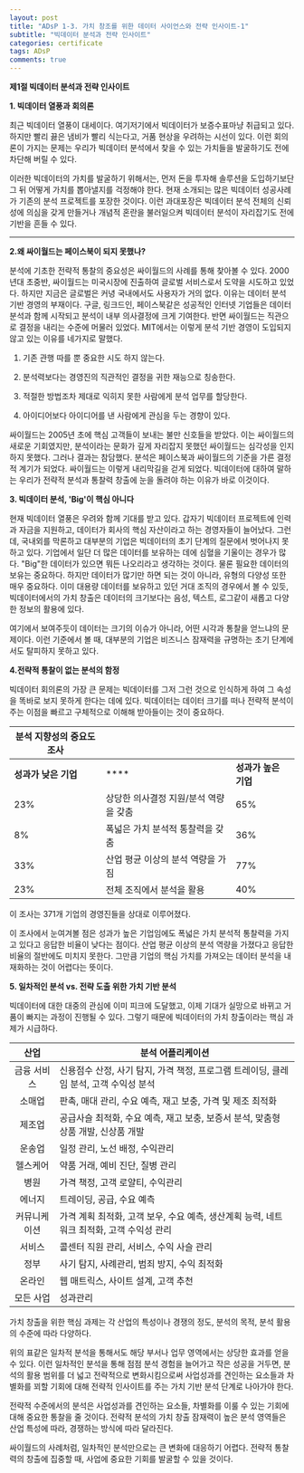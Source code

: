 ```yaml
---
layout: post
title: "ADsP 1-3. 가치 창조를 위한 데이터 사이언스와 전략 인사이트-1"
subtitle: "빅데이터 분석과 전략 인사이트"
categories: certificate
tags: ADsP
comments: true
---
```


**제1절 빅데이터 분석과 전략 인사이트**

**1. 빅데이터 열풍과 회의론**

최근 빅데이터 열풍이 대세이다. 여기저기에서 빅데이터가 보증수표마냥 취급되고 있다. 하지만 빨리 끓은 냄비가 빨리 식는다고, 거품 현상을 우려하는 시선이 있다. 이런 회의론이 가지는 문제는 우리가 빅데이터 분석에서 찾을 수 있는 가치들을 발굴하기도 전에 차단해 버릴 수 있다. 



이러한 빅데이터의 가치를 발굴하기 위해서는, 먼저 돈을 투자해 솔루션을 도입하기보단 그 뒤 어떻게 가치를 뽑아낼지를 걱정해야 한다. 현재 소개되는 많은 빅데이터 성공사례가 기존의 분석 프로젝트를 포장한 것이다. 이런 과대포장은 빅데이터 분석 전체의 신뢰성에 의심을 갖게 만들거나 개념적 혼란을 불러일으켜 빅데이터 분석이 자리잡기도 전에 기반을 흔들 수 있다.

****

**2.왜 싸이월드는 페이스북이 되지 못했나?**

분석에 기초한 전략적 통찰의 중요성은 싸이월드의 사례를 통해 찾아볼 수 있다. 2000년대 초중반, 싸이월드는 미국시장에 진출하여 글로벌 서비스로서 도약을 시도하고 있었다. 하지만 지금은 글로벌은 커녕 국내에서도 사용자가 거의 없다. 이유는 데이터 분석 기반 경영의 부재이다. 구글, 링크드인, 페이스북같은 성공적인 인터넷 기업들은 데이터 분석과 함께 시작되고 분석이 내부 의사결정에 크게 기여한다. 반면 싸이월드는 직관으로 결정을 내리는 수준에 머물러 있었다. MIT에서는 이렇게 분석 기반 경영이 도입되지 않고 있는 이유를 네가지로 말했다.

1. 기존 관행 따를 뿐 중요한 시도 하지 않는다.

2. 분석력보다는 경영진의 직관적인 결정을 귀한 재능으로 칭송한다.

3. 적절한 방법조차 제대로 익히지 못한 사람에게 분석 업무를 할당한다.

4. 아이디어보다 아이디어를 낸 사람에게 관심을 두는 경향이 있다.

싸이월드는 2005년 초에 핵심 고객들이 보내는 불만 신호들을 받았다. 이는 싸이월드의 새로운 기회였지만, 분석이라는 문화가 깊게 자리잡지 못했던 싸이월드는 심각성을 인지하지 못했다. 그러나 결과는 참담했다. 분석은 페이스북과 싸이월드의 기준을 가른 결정적 계기가 되었다. 싸이월드는 이렇게 내리막길을 걷게 되었다. 빅데이터에 대하여 말하는 우리가 전략적 분석과 통찰력 창출에 눈을 돌려야 하는 이유가 바로 이것이다.



**3. 빅데이터 분석, 'Big'이 핵심 아니다**

현재 빅데이터 열풍은 우려와 함께 기대를 받고 있다. 갑자기 빅데이터 프로젝트에 인력과 자금을 지원하고, 데이터가 회사의 핵심 자산이라고 하는 경영자들이 늘어났다. 그런데, 국내외를 막론하고 대부분의 기업은 빅데이터의 초기 단계의 질문에서 벗어나지 못하고 있다. 기업에서 일단 더 많은 데이터를 보유하는 데에 심혈을 기울이는 경우가 많다.   "Big"한 데이터가 있으면 뭐든 나오리라고 생각하는 것이다. 물론 필요한 데이터의 보유는 중요하다. 하지만 데이터가 많기만 하면 되는 것이 아니라, 유형의 다양성 또한 매우 중요하다. 이미 대용량 데이터를 보유하고 있던 거대 조직의 경우에서 볼 수 있듯, 빅데이터에서의 가치 창출은 데이터의 크기보다는 음성, 텍스트, 로그같이 새롭고 다양한 정보의 활용에 있다. 

여기에서 보여주듯이 데이터는 크기의 이슈가 아니라, 어떤 시각과 통찰을 얻느냐의 문제이다. 이런 기준에서 볼 때,  대부분의 기업은 비즈니스 잠재력을 규명하는 초기 단계에서도 탈피하지 못하고 있다.



**4.전략적 통찰이 없는 분석의 함정**

빅데이터 회의론의 가장 큰 문제는 빅데이터를 그저 그런 것으로 인식하게 하여 그 속성을 똑바로 보지 못하게 한다는 데에 있다. 빅데이터는 데이터 크기를 떠나 전략적 분석이 주는 이점을 빠르고 구체적으로 이해해 받아들이는 것이 중요하다.

| **분석 지향성의 중요도 조사** |                                       |                      |
| ----------------------------- | ------------------------------------- | -------------------- |
| **성과가 낮은 기업**          | ****                                  | **성과가 높은 기업** |
| 23%                           | 상당한 의사결정 지원/분석 역량을 갖춤 | 65%                  |
| 8%                            | 폭넓은 가치 분석적 통찰력을 갖춤      | 36%                  |
| 33%                           | 산업 평균 이상의 분석 역량을 가짐     | 77%                  |
| 23%                           | 전체 조직에서 분석을 활용             | 40%                  |

이 조사는 371개 기업의 경영진들을 상대로 이루어졌다.

이 조사에서 눈여겨볼 점은 성과가 높은 기업임에도 폭넓은 가치 분석적 통찰력을 가지고 있다고 응답한 비율이    낮다는 점이다. 산업 평균 이상의 분석 역량을 가졌다고 응답한 비율의 절반에도 미치지 못한다. 그만큼 기업의 핵심 가치를 가져오는 데이터 분석을 내재화하는 것이 어렵다는 뜻이다.



**5. 일차적인 분석 vs. 전략 도출 위한 가치 기반 분석**

빅데이터에 대한 대중의 관심에 이미 피크에 도달했고, 이제 기대가 실망으로 바뀌고 거품이 빠지는 과정이 진행될 수 있다. 그렇기 때문에 빅데이터의 가치 창출이라는 핵심 과제가 시급하다. 

|   **산업**   | **분석 어플리케이션**                                        |
| :----------: | ------------------------------------------------------------ |
| 금융 서비스  | 신용점수 산정, 사기 탐지, 가격 책정, 프로그램 트레이딩, 클레임 분석, 고객 수익성 분석 |
|    소매업    | 판촉, 매대 관리, 수요 예측, 재고 보충, 가격 및 제조 최적화   |
|    제조업    | 공급사슬 최적화, 수요 예측, 재고 보충, 보증서 분석, 맞춤형 상품 개발, 신상품 개발 |
|    운송업    | 일정 관리, 노선 배정, 수익관리                               |
|   헬스케어   | 약품 거래, 예비 진단, 질병 관리                              |
|     병원     | 가격 책정, 고객 로얄티, 수익관리                             |
|    에너지    | 트레이딩, 공급, 수요 예측                                    |
| 커뮤니케이션 | 가격 계획 최적화, 고객 보우, 수요 예측, 생산계획 능력, 네트워크 최적화, 고객 수익성 관리 |
|    서비스    | 콜센터 직원 관리, 서비스, 수익 사슬 관리                     |
|     정부     | 사기 탐지, 사례관리, 범죄 방지, 수익 최적화                  |
|    온라인    | 웹 매트릭스, 사이트 설계, 고객 추천                          |
|  모든 사업   | 성과관리                                                     |

가치 창출을 위한 핵심 과제는 각 산업의 특성이나 경쟁의 정도, 분석의 목적, 분석 활용의 수준에 따라 다양하다.

위의 표같은 일차적 분석을 통해서도 해당 부서나 업무 영역에서는 상당한 효과를 얻을 수 있다. 이런 일차적인 분석을 통해 점점 분석 경험을 늘어가고 작은 성공을 거두면, 분석의 활용 범위를 더 넓고 전략적으로 변화시킴으로써 사업성과를 견인하는 요소들과 차별화를 꾀할 기회에 대해 전략적 인사이트를 주는 가치 기반 분석 단계로 나아가야 한다.

전략적 수준에서의 분석은 사업성과를 견인하는 요소들, 차별화를 이룰 수 있는 기회에 대해 중요한 통찰을 줄 것이다. 전략적 분석의 가치 창출 잠재력이 높은 분석 영역들은 산업 특성에 따라, 경쟁하는 방식에 따라 달라진다. 

싸이월드의 사례처럼, 일차적인 분석만으로는 큰 변화에 대응하기 어렵다. 전략적 통찰력의 창출에 집중할 때, 사업에 중요한 기회를 발굴할 수 있을 것이다.  